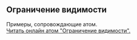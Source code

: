 ## Ограничение видимости

Примеры, сопровождающие атом.  
[Читать онлайн атом "Ограничение видимости".](https://stepik.org/lesson/104331/step/1)